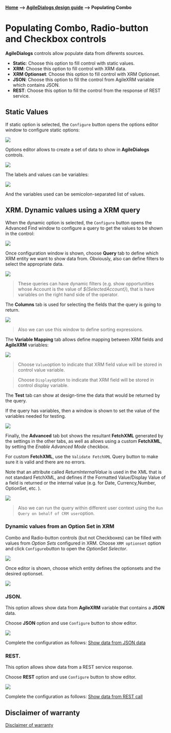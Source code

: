 __[Home](/) --> [AgileDialogs design guide](/guides/AgileDialogs-DesignGuide.md) --> Populating Combo__

# Populating Combo, Radio-button and Checkbox controls

**AgileDialogs** controls allow populate data from diferents sources.

- **Static**: Choose this option to fill control with static values.
- **XRM**: Choose this option to fill control with XRM data.
- **XRM Optionset**: Choose this option to fill control with XRM Optionset.
- **JSON**: Choose this option to fill the control from AgileXRM variable which contains JSON.
- **REST**: Choose this option to fill the control from the response of REST service.

## Static Values

If static option is selected, the `Configure` button opens the options editor window to configure static options:

![](../media/AgileDialogsDesignGuide/PopulatingControls_01.png)

Options editor allows to create a set of data to show in **AgileDialogs** controls.

![](../media/AgileDialogsDesignGuide/PopulatingControls_02.png)

The labels and values can be variables:

![](../media/AgileDialogsDesignGuide/PopulatingControls_03.png)

And the variables used can be semicolon-separated list of values.

## XRM. Dynamic values using a XRM query

When the dynamic option is selected, the `Configure` button opens the Advanced
Find window to configure a query to get the values to be shown in the
control:

![](../media/AgileDialogsDesignGuide/PopulatingControls_04.png)

Once configuration window is shown, choose **Query** tab to define  which XRM entity we want to show data from. Obviously, also can define filters to select the appropriate data.

![](../media/AgileDialogsDesignGuide/PopulatingControls_05.png)

> These queries can have dynamic filters (e.g. show opportunities whose
Account is the value of *\${SelectedAccount}*), that is have variables on the right hand side of the operator.

The **Columns** tab is used for selecting the fields that the query is going
to return.

![](../media/AgileDialogsDesignGuide/PopulatingControls_06.png)

> Also we can use this window to define sorting expressions.

The **Variable Mapping** tab allows define mapping between XRM fields and **AgileXRM** variables:

![](../media/AgileDialogsDesignGuide/PopulatingControls_07.png)
> Choose `Value`option to indicate that XRM field value will be stored in control value variable.

> Choose `Display`option to indicate that XRM field will be stored in control display variable.

The **Test** tab can show at design-time the data that would be returned by the query.

If the query has variables, then a window is shown to set the value of the variables needed for testing.

![](../media/AgileDialogsDesignGuide/PopulatingControls_08.png)

Finally, the **Advanced** tab bot shows the resultant **FetchXML** generated by the settings
in the other tabs, as well as allows using a custom **FetchXML**, by setting the *Enable Advanced Mode* checkbox.

For custom **FetchXML**, use the `Validate FetchXML` Query button to make sure it is valid and there are no errors.

Note that an attribute called *ReturnInternalValue* is used in the XML that is not standard FetchXML, and defines if the Formatted Value/Display Value of a field is returned or the internal value (e.g. for Date, Currency,Number, OptionSet, etc. ).

![](../media/AgileDialogsDesignGuide/PopulatingControls_09.png)

> Also we can run the query within different user context using the `Run Query on behalf of CRM user`option.
### Dynamic values from an Option Set in XRM

Combo and Radio-button controls (but not Checkboxes) can be filled with values from *Option Sets* configured in XRM. 
Choose `XRM optionset` option and click `Configure`button to open the *OptionSet Selector*.

![](../media/AgileDialogsDesignGuide/PopulatingControls_10_01.png)

Once editor is shown, choose which entity defines the optionsets and the desired optionset.

![](../media/AgileDialogsDesignGuide/PopulatingControls_10.png)

### JSON. 

This option allows show data from **AgileXRM** variable that contains a **JSON** data.

Choose **JSON** option and use `Configure` button to show editor.

![](../media/AgileDialogsDesignGuide/PopulatingControls_11.png)

Complete the configuration as follows: [Show data from JSON data](JSONAgileDialogs.md#show-data-from-JSON-data)

### REST.

This option allows show data from a REST service response.

Choose **REST** option and use `Configure` button to show editor.

![](../media/AgileDialogsDesignGuide/PopulatingControls_12.png)

Complete the configuration as follows: [Show data from REST call](JSONAgileDialogs.md#show-data-from-rest-call)

## Disclaimer of warranty

[Disclaimer of warranty](DisclaimerOfWarranty.md)

